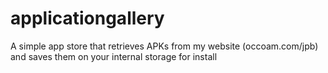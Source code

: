 # applicationgallery
A simple app store that retrieves APKs from my website (occoam.com/jpb) and saves them on your internal storage for install
